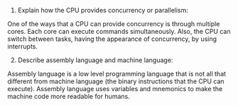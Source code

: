 <!-- Answers to the Short Answer Essay Questions go here -->

1. Explain how the CPU provides concurrency or parallelism:

One of the ways that a CPU can provide concurrency is through multiple cores. Each core can execute commands simultaneously. Also, the CPU can switch between tasks, having the appearance of concurrency, by using interrupts.

2. Describe assembly language and machine language:

Assembly language is a low level programming language that is not all that different from machine language (the binary instructions that the CPU can execute). Assembly language uses variables and mnemonics to make the machine code more readable for humans.
